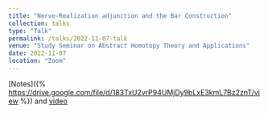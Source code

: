 ```yaml
---
title: "Nerve-Realization adjunction and the Bar Construction"
collection: talks
type: "Talk"
permalink: /talks/2022-11-07-talk
venue: "Study Seminar on Abstract Homotopy Theory and Applications"
date: 2022-11-07
location: "Zoom"
---
```


[Notes]({% https://drive.google.com/file/d/183TxU2vrP94UMjDy9bLxE3kmL7Bz2znT/view %}) and [video](https://youtu.be/5A36vq1NfDc)
